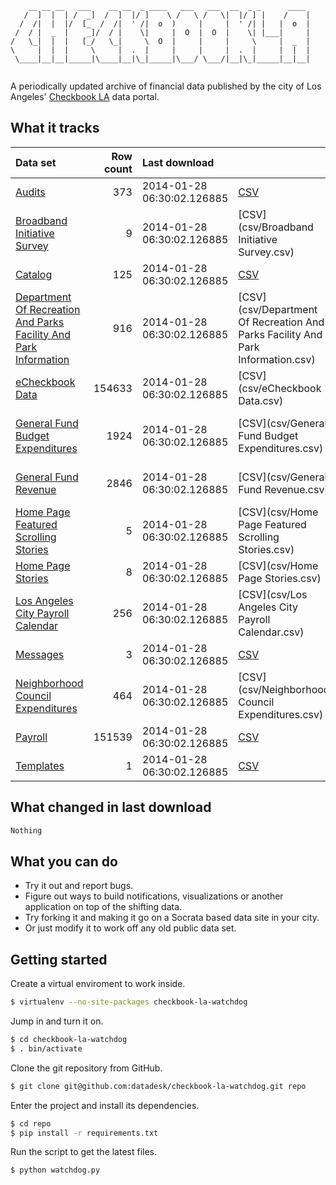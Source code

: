 <pre><code>    __ __ __   ___    __ __  _ ____   ___   ___  __  _ _      ____ 
   /  ]  |  | /  _]  /  ]  |/ ]    \ /   \ /   \|  |/ ] |    /    |
  /  /|  |  |/  [_  /  /|  ' /|  o  )     |     |  ' /| |   |  o  |
 /  / |  _  |    _]/  / |    \|     |  O  |  O  |    \| |___|     |
/   \_|  |  |   [_/   \_|     \  O  |     |     |     \     |  _  |
\     |  |  |     \     |  .  |     |     |     |  .  |     |  |  |
 \____|__|__|_____|\____|__|\_|_____|\___/ \___/|__|\_|_____|__|__|
                                                                   </code></pre>

A periodically updated archive of financial data published by the city of Los Angeles' [Checkbook LA](https://controllerdata.lacity.org/) data portal.

What it tracks
--------------

|Data set|Row count|Last download|   |   |
|:--------|--------:|:-----------|:--|:--|
|[Audits](https://controllerdata.lacity.org/Finance/Audits/n66v-7d9g)|373|2014-01-28 06:30:02.126885|[CSV](csv/Audits.csv)|[JSON](json/Audits.json)|
|[Broadband Initiative Survey](https://controllerdata.lacity.org/dataset/Broadband-Initiative-Survey/96t2-dvap)|9|2014-01-28 06:30:02.126885|[CSV](csv/Broadband Initiative Survey.csv)|[JSON](json/Broadband Initiative Survey.json)|
|[Catalog](https://controllerdata.lacity.org/dataset/Catalog/hpxk-2i55)|125|2014-01-28 06:30:02.126885|[CSV](csv/Catalog.csv)|[JSON](json/Catalog.json)|
|[Department Of Recreation And Parks Facility And Park Information](https://controllerdata.lacity.org/Public-Works/Department-Of-Recreation-And-Parks-Facility-And-Pa/vb7a-9v93)|916|2014-01-28 06:30:02.126885|[CSV](csv/Department Of Recreation And Parks Facility And Park Information.csv)|[JSON](json/Department Of Recreation And Parks Facility And Park Information.json)|
|[eCheckbook Data](https://controllerdata.lacity.org/Finance/eCheckbook-Data/pggv-e4fn)|154633|2014-01-28 06:30:02.126885|[CSV](csv/eCheckbook Data.csv)|[JSON](json/eCheckbook Data.json)|
|[General Fund Budget Expenditures](https://controllerdata.lacity.org/Finance/General-Fund-Budget-Expenditures/uyzw-yi8n)|1924|2014-01-28 06:30:02.126885|[CSV](csv/General Fund Budget Expenditures.csv)|[JSON](json/General Fund Budget Expenditures.json)|
|[General Fund Revenue](https://controllerdata.lacity.org/Finance/General-Fund-Revenue/hfus-a659)|2846|2014-01-28 06:30:02.126885|[CSV](csv/General Fund Revenue.csv)|[JSON](json/General Fund Revenue.json)|
|[Home Page Featured Scrolling Stories](https://controllerdata.lacity.org/Internal/Home-Page-Featured-Scrolling-Stories/hmvt-bjfk)|5|2014-01-28 06:30:02.126885|[CSV](csv/Home Page Featured Scrolling Stories.csv)|[JSON](json/Home Page Featured Scrolling Stories.json)|
|[Home Page Stories](https://controllerdata.lacity.org/Internal/Home-Page-Stories/uuhh-hvvk)|8|2014-01-28 06:30:02.126885|[CSV](csv/Home Page Stories.csv)|[JSON](json/Home Page Stories.json)|
|[Los Angeles City Payroll Calendar](https://controllerdata.lacity.org/dataset/Los-Angeles-City-Payroll-Calendar/anqa-iu8a)|256|2014-01-28 06:30:02.126885|[CSV](csv/Los Angeles City Payroll Calendar.csv)|[JSON](json/Los Angeles City Payroll Calendar.json)|
|[Messages](https://controllerdata.lacity.org/Internal/Messages/dsnd-us3j)|3|2014-01-28 06:30:02.126885|[CSV](csv/Messages.csv)|[JSON](json/Messages.json)|
|[Neighborhood Council Expenditures](https://controllerdata.lacity.org/Finance/Neighborhood-Council-Expenditures/f2ec-m4t9)|464|2014-01-28 06:30:02.126885|[CSV](csv/Neighborhood Council Expenditures.csv)|[JSON](json/Neighborhood Council Expenditures.json)|
|[Payroll](https://controllerdata.lacity.org/Finance/Payroll/qjfm-3srk)|151539|2014-01-28 06:30:02.126885|[CSV](csv/Payroll.csv)|[JSON](json/Payroll.json)|
|[Templates](https://controllerdata.lacity.org/dataset/Templates/jbxg-3qpc)|1|2014-01-28 06:30:02.126885|[CSV](csv/Templates.csv)|[JSON](json/Templates.json)|


What changed in last download
-----------------------------

```bash
Nothing
```

What you can do
---------------

* Try it out and report bugs.
* Figure out ways to build notifications, visualizations or another application on top of the shifting data.
* Try forking it and making it go on a Socrata based data site in your city.
* Or just modify it to work off any old public data set.

Getting started
---------------

Create a virtual enviroment to work inside.

```bash
$ virtualenv --no-site-packages checkbook-la-watchdog
```

Jump in and turn it on.

```bash
$ cd checkbook-la-watchdog
$ . bin/activate
```

Clone the git repository from GitHub.

```bash
$ git clone git@github.com:datadesk/checkbook-la-watchdog.git repo
```

Enter the project and install its dependencies.

```bash
$ cd repo
$ pip install -r requirements.txt
```

Run the script to get the latest files.

```bash
$ python watchdog.py
```